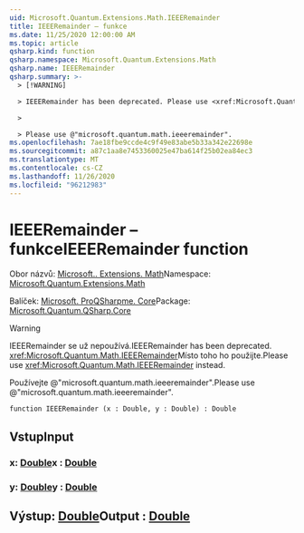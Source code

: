 ```yaml
---
uid: Microsoft.Quantum.Extensions.Math.IEEERemainder
title: IEEERemainder – funkce
ms.date: 11/25/2020 12:00:00 AM
ms.topic: article
qsharp.kind: function
qsharp.namespace: Microsoft.Quantum.Extensions.Math
qsharp.name: IEEERemainder
qsharp.summary: >-
  > [!WARNING]

  > IEEERemainder has been deprecated. Please use <xref:Microsoft.Quantum.Math.IEEERemainder> instead.

  >

  > Please use @"microsoft.quantum.math.ieeeremainder".
ms.openlocfilehash: 7ae18fbe9ccde4c9f49e83abe5b33a342e22698e
ms.sourcegitcommit: a87c1aa8e7453360025e47ba614f25b02ea84ec3
ms.translationtype: MT
ms.contentlocale: cs-CZ
ms.lasthandoff: 11/26/2020
ms.locfileid: "96212983"
---
```

# <a name="ieeeremainder-function"></a><span data-ttu-id="3a3f6-102">IEEERemainder – funkce</span><span class="sxs-lookup"><span data-stu-id="3a3f6-102">IEEERemainder function</span></span>

<span data-ttu-id="3a3f6-103">Obor názvů: [Microsoft.. Extensions. Math](xref:Microsoft.Quantum.Extensions.Math)</span><span class="sxs-lookup"><span data-stu-id="3a3f6-103">Namespace: [Microsoft.Quantum.Extensions.Math](xref:Microsoft.Quantum.Extensions.Math)</span></span>

<span data-ttu-id="3a3f6-104">Balíček: [Microsoft. ProQSharpme. Core](https://nuget.org/packages/Microsoft.Quantum.QSharp.Core)</span><span class="sxs-lookup"><span data-stu-id="3a3f6-104">Package: [Microsoft.Quantum.QSharp.Core](https://nuget.org/packages/Microsoft.Quantum.QSharp.Core)</span></span>


> [!WARNING]
> <span data-ttu-id="3a3f6-105">IEEERemainder se už nepoužívá.</span><span class="sxs-lookup"><span data-stu-id="3a3f6-105">IEEERemainder has been deprecated.</span></span> <span data-ttu-id="3a3f6-106"><xref:Microsoft.Quantum.Math.IEEERemainder>Místo toho ho použijte.</span><span class="sxs-lookup"><span data-stu-id="3a3f6-106">Please use <xref:Microsoft.Quantum.Math.IEEERemainder> instead.</span></span>
>
> <span data-ttu-id="3a3f6-107">Používejte @"microsoft.quantum.math.ieeeremainder".</span><span class="sxs-lookup"><span data-stu-id="3a3f6-107">Please use @"microsoft.quantum.math.ieeeremainder".</span></span>



```qsharp
function IEEERemainder (x : Double, y : Double) : Double
```


## <a name="input"></a><span data-ttu-id="3a3f6-108">Vstup</span><span class="sxs-lookup"><span data-stu-id="3a3f6-108">Input</span></span>

### <a name="x--double"></a><span data-ttu-id="3a3f6-109">x: [Double](xref:microsoft.quantum.lang-ref.double)</span><span class="sxs-lookup"><span data-stu-id="3a3f6-109">x : [Double](xref:microsoft.quantum.lang-ref.double)</span></span>




### <a name="y--double"></a><span data-ttu-id="3a3f6-110">y: [Double](xref:microsoft.quantum.lang-ref.double)</span><span class="sxs-lookup"><span data-stu-id="3a3f6-110">y : [Double](xref:microsoft.quantum.lang-ref.double)</span></span>





## <a name="output--double"></a><span data-ttu-id="3a3f6-111">Výstup: [Double](xref:microsoft.quantum.lang-ref.double)</span><span class="sxs-lookup"><span data-stu-id="3a3f6-111">Output : [Double](xref:microsoft.quantum.lang-ref.double)</span></span>


